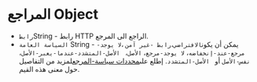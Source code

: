 # المراجع Object

* `رابط`String - رابط HTTP الراجع الى المرجع.
* `السياسة العامة` String - يمكن أن يكون`الافتراضي`،`رابط -غير آمن` ،`لا يوجد-مرجع-عند-إنخفاضه`، `لا يوجد-مرجع`، `الأصل`، ` الأصل-المتشدد-عندما-يعبر-الأصل`، `نفس-الأصل` أو ` الأصل-المتشدد`. إطلع على[محددات سياسة-المرجع](https://developer.mozilla.org/en-US/docs/Web/HTTP/Headers/Referrer-Policy)لمزيد من التفاصيل حول معنى هذه القيم.
